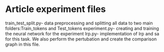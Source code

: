 # Article experiment files

train_test_split.py- data preprocessing and splitting all data to two main folders:Train_tokens and Test_tokens
experiment.py- creating  and training the neural network for the experiment
lrp.py- implementation of lrp and sa for this task. We also perform the pertubation and create the comparison graph in this file.
